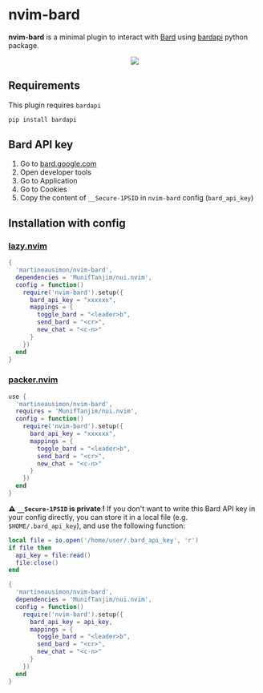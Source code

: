 # nvim-bard

**nvim-bard** is a minimal plugin to interact with [Bard](https://bard.google.com) using [bardapi](https://github.com/dsdanielpark/Bard-API) python package.

<p align="center">
<img src="https://user-images.githubusercontent.com/89019438/253807316-9486bd73-132e-48c6-8646-68947701ae07.png">
</p>

## Requirements

This plugin requires `bardapi`

```bash
pip install bardapi
```

## Bard API key

1. Go to [bard.google.com](https://bard.google.com)
2. Open developer tools
3. Go to Application
4. Go to Cookies
5. Copy the content of `__Secure-1PSID` in `nvim-bard` config (`bard_api_key`)

## Installation with config

### [lazy.nvim](https://github.com/folke/lazy.nvim)

```lua
{
  'martineausimon/nvim-bard',
  dependencies = 'MunifTanjim/nui.nvim',
  config = function()
    require('nvim-bard').setup({
      bard_api_key = "xxxxxx",
      mappings = {
        toggle_bard = "<leader>b",
        send_bard = "<cr>",
        new_chat = "<c-n>"
      }
    })
  end
}
```

### [packer.nvim](https://github.com/wbthomason/packer.nvim)

```lua 
use { 
  'martineausimon/nvim-bard',
  requires = 'MunifTanjim/nui.nvim',
  config = function()
    require('nvim-bard').setup({
      bard_api_key = "xxxxxx",
      mappings = {
        toggle_bard = "<leader>b",
        send_bard = "<cr>",
        new_chat = "<c-n>"
      }
    })
  end
}
```

**⚠ `__Secure-1PSID` is private !** If you don't want to write this Bard API key in your config directly, you can store it in a local file (e.g. `$HOME/.bard_api_key`), and use the following function:

```lua
local file = io.open('/home/user/.bard_api_key', 'r')
if file then
  api_key = file:read()
  file:close()
end

{
  'martineausimon/nvim-bard',
  dependencies = 'MunifTanjim/nui.nvim',
  config = function()
    require('nvim-bard').setup({
      bard_api_key = api_key,
      mappings = {
        toggle_bard = "<leader>b",
        send_bard = "<cr>",
        new_chat = "<c-n>"
      }
    })
  end
}
```
